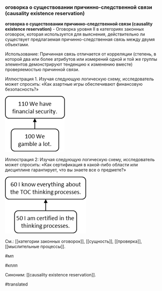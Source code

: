 ### оговорка о существовании причинно-следственной связи (causality existence reservation)

**оговорка о существовании причинно-следственной связи (causality existence reservation)** - Оговорка уровня II в категориях законных оговорок, которая используется для выяснения, действительно ли существует предлагаемая причинно-следственная связь между двумя объектами.

Использование: Причинная связь отличается от корреляции (степень, в которой два или более атрибутов или измерений одной и той же группы элементов демонстрируют тенденцию к изменению вместе) проверяемостью причинной связи.

Иллюстрация 1. Изучая следующую логическую схему, исследователь может спросить: «Как азартные игры обеспечивают финансовую безопасность?»

![](images/image133.png)

Иллюстрация 2: Изучая следующую логическую схему, исследователь может спросить: «Как сертификация в какой-либо области или дисциплине гарантирует, что вы знаете все о предмете?»

![](images/image116.png)

См.: [[категории законных оговорок]], [[сущность]], [[проверка]], [[мыслительные процессы]].

#мп

#кплп

Синоним: [[causality existence reservation]].

#translated
